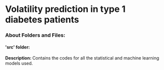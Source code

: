 <h1>
  Volatility prediction in type 1 diabetes patients
</h1>

<h3>
  About Folders and Files:
</h3>
<h4>
  'src' folder:
</h4>
<strong>Description: </strong>Contains the codes for all the statistical and machine learning models used.
